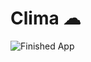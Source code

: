 

# Clima ☁





![Finished App](https://github.com/londonappbrewery/Images/blob/master/clima-demo.gif)

